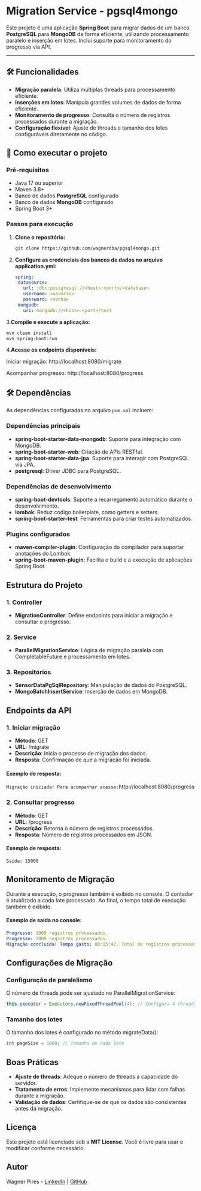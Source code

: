 # Migration Service - pgsql4mongo

Este projeto é uma aplicação **Spring Boot** para migrar dados de um banco **PostgreSQL** para **MongoDB** de forma eficiente, 
utilizando processamento paralelo e inserção em lotes. Inclui suporte para monitoramento do progresso via API.

---

## 🛠 Funcionalidades

- **Migração paralela**: Utiliza múltiplas threads para processamento eficiente.
- **Inserções em lotes**: Manipula grandes volumes de dados de forma eficiente.
- **Monitoramento de progresso**: Consulta o número de registros processados durante a migração.
- **Configuração flexível**: Ajuste de threads e tamanho dos lotes configuráveis diretamente no código.

## 🚀 Como executar o projeto

### Pré-requisitos

-   Java 17 ou superior
- Maven 3.8+
- Banco de dados **PostgreSQL** configurado
- Banco de dados **MongoDB** configurado
- Spring Boot 3+

### Passos para execução

1. **Clone o repositório:**

   ```bash
   git clone https://github.com/wagnerdba/pgsql4mongo.git

2. **Configure as credenciais dos bancos de dados no arquivo application.yml:**

   ```yaml
   spring:
    datasource:
      url: jdbc:postgresql://<host>:<port>/<database>
      username: <usuario>
      password: <senha>
    mongodb:
      uri: mongodb://<host>:<port>/test 
   ```
   
3.**Compile e execute a aplicação:** 

   ```bash
   mvn clean install
   mvn spring-boot:run
   ```

4.**Acesse os endpoints disponíveis:**

Iniciar migração: http://localhost:8080/migrate

Acompanhar progresso: http://localhost:8080/progress

## 🛠 Dependências

As dependências configuradas no arquivo `pom.xml` incluem:

### Dependências principais

- **spring-boot-starter-data-mongodb**: Suporte para integração com MongoDB.
- **spring-boot-starter-web**: Criação de APIs RESTful.
- **spring-boot-starter-data-jpa**: Suporte para interagir com PostgreSQL via JPA.
- **postgresql**: Driver JDBC para PostgreSQL.

### Dependências de desenvolvimento

- **spring-boot-devtools**: Suporte a recarregamento automático durante o desenvolvimento.
- **lombok**: Reduz código boilerplate, como getters e setters.
- **spring-boot-starter-test**: Ferramentas para criar testes automatizados.

### Plugins configurados

- **maven-compiler-plugin**: Configuração do compilador para suportar anotações do Lombok.
- **spring-boot-maven-plugin**: Facilita o build e a execução de aplicações Spring Boot.

## Estrutura do Projeto

### 1. Controller
- **MigrationController**: Define endpoints para iniciar a migração e consultar o progresso.

### 2. Service
- **ParallelMigrationService**: Lógica de migração paralela com CompletableFuture e processamento em lotes.

### 3. Repositórios
- **SensorDataPgSqlRepository**: Manipulação de dados do PostgreSQL.
- **MongoBatchInsertService**: Inserção de dados em MongoDB.

## Endpoints da API

### 1. Iniciar migração
- **Método**: GET
- **URL**: /migrate
- **Descrição**: Inicia o processo de migração dos dados.
- **Resposta**: Confirmação de que a migração foi iniciada.

#### Exemplo de resposta:

```Migração iniciada! Para acompanhar acesse:```http://localhost:8080/progress

### 2. Consultar progresso
- **Método**: GET
- **URL**: /progress
- **Descrição**: Retorna o número de registros processados.
- **Resposta**: Número de registros processados em JSON.

#### Exemplo de resposta:

```Saída: 15000```

## Monitoramento de Migração

Durante a execução, o progresso também é exibido no console. O contador é atualizado a cada lote processado. Ao final, o tempo total de execução também é exibido.

#### Exemplo de saída no console:

```yaml
Progresso: 1000 registros processados.
Progresso: 2000 registros processados.
Migração concluída! Tempo gasto: 00:15:42. Total de registros processados: 100000
 ```

## Configurações de Migração

### Configuração de paralelismo

O número de threads pode ser ajustado no ParallelMigrationService:

```java
this.executor = Executors.newFixedThreadPool(4); // Configura 4 threads
```
### Tamanho dos lotes

O tamanho dos lotes é configurado no método migrateData():

```java
int pageSize = 1000; // Tamanho de cada lote
```

## Boas Práticas

- **Ajuste de threads**: Adeque o número de threads à capacidade do servidor.
- **Tratamento de erros**: Implemente mecanismos para lidar com falhas durante a migração.
- **Validação de dados**: Certifique-se de que os dados são consistentes antes da migração.

## Licença

Este projeto está licenciado sob a **MIT License**. Você é livre para usar e modificar conforme necessário.

## Autor

Wagner Pires - [LinkedIn](https://www.linkedin.com/in/wagner-pires-013a722b3) | [GitHub](https://github.com/wagnerdba)
